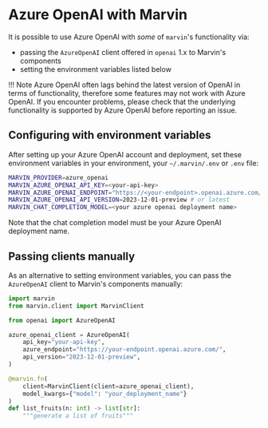 # Azure OpenAI with Marvin
It is possible to use Azure OpenAI with _some_ of `marvin`'s functionality via:
 - passing the `AzureOpenAI` client offered in `openai` 1.x to Marvin's components
 - setting the environment variables listed below

!!! Note
    Azure OpenAI often lags behind the latest version of OpenAI in terms of functionality, therefore some features may not work with Azure OpenAI. If you encounter problems, please check that the underlying functionality is supported by Azure OpenAI before reporting an issue.

## Configuring with environment variables
After setting up your Azure OpenAI account and deployment, set these environment variables in your environment, your `~/.marvin/.env` or `.env` file:

```bash
MARVIN_PROVIDER=azure_openai
MARVIN_AZURE_OPENAI_API_KEY=<your-api-key>
MARVIN_AZURE_OPENAI_ENDPOINT="https://<your-endpoint>.openai.azure.com/"
MARVIN_AZURE_OPENAI_API_VERSION=2023-12-01-preview # or latest
MARVIN_CHAT_COMPLETION_MODEL=<your azure openai deployment name>
```

Note that the chat completion model must be your Azure OpenAI deployment name.

## Passing clients manually

As an alternative to setting environment variables, you can pass the `AzureOpenAI` client to Marvin's components manually:

```python
import marvin
from marvin.client import MarvinClient

from openai import AzureOpenAI

azure_openai_client = AzureOpenAI(
    api_key="your-api-key",
    azure_endpoint="https://your-endpoint.openai.azure.com/",
    api_version="2023-12-01-preview",
)

@marvin.fn(
    client=MarvinClient(client=azure_openai_client),
    model_kwargs={"model": "your_deployment_name"}
)
def list_fruits(n: int) -> list[str]:
    """generate a list of fruits"""
```